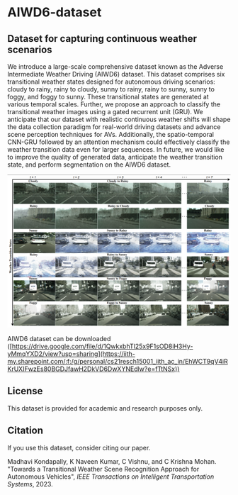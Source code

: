 # AIWD6-dataset
## Dataset for capturing continuous weather scenarios
We introduce a large-scale comprehensive dataset known as the Adverse Intermediate Weather Driving (AIWD6) dataset. This dataset comprises six transitional weather states designed for autonomous driving scenarios: cloudy to rainy, rainy to cloudy, sunny to rainy, rainy to sunny, sunny to foggy, and foggy to sunny. These transitional states are generated at various temporal scales. Further, we propose an approach to classify the transitional weather images using a gated recurrent unit (GRU). We anticipate that our dataset with realistic continuous weather shifts will shape the data collection paradigm for real-world driving datasets and advance scene perception techniques for AVs. Additionally, the spatio-temporal CNN-GRU followed by an attention mechanism could effectively classify the weather transition data even for larger sequences. In future, we would like to improve the quality of generated data, anticipate the weather transition state, and perform segmentation on the AIWD6 dataset.


<img src="transitions.png" width="800">

AIWD6 dataset can be downloaded ([https://drive.google.com/file/d/1QwkxbhTl25x9F1sOD8iH3Hy-yMmqYXD2/view?usp=sharing](https://iith-my.sharepoint.com/:f:/g/personal/cs21resch15001_iith_ac_in/EhWCT9qV4iRKrUXIFwzEs80BGDJfawH2DkVD6DwXYNEdlw?e=fTtNSx))

<h2> License </h2>

This dataset is provided for academic and research purposes only.

<h2> Citation</h2>

If you use this dataset, consider citing our paper.

Madhavi Kondapally, K Naveen Kumar, C Vishnu, and C Krishna Mohan. "Towards a Transitional Weather Scene Recognition Approach for Autonomous Vehicles", _IEEE Transactions on Intelligent Transportation Systems_, 2023.




